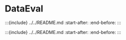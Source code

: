 # DataEval

:::{include} ../../README.md
:start-after: <!-- start tagline -->
:end-before: <!-- end tagline -->
:::

:::{include} ../../README.md
:start-after: <!-- start needs -->
:end-before: <!-- end needs -->
:::
